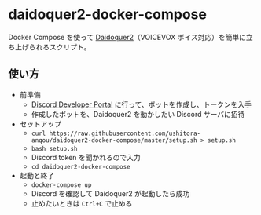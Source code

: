 # daidoquer2-docker-compose

Docker Compose を使って [Daidoquer2](https://github.com/ushitora-anqou/daidoquer2)（VOICEVOX ボイス対応）を簡単に立ち上げられるスクリプト。

## 使い方

- 前準備
  - [Discord Developer Portal](https://discord.com/developers/applications) に行って、ボットを作成し、トークンを入手
  - 作成したボットを、Daidoquer2 を動かしたい Discord サーバに招待
- セットアップ
  - `curl https://raw.githubusercontent.com/ushitora-anqou/daidoquer2-docker-compose/master/setup.sh > setup.sh`
  - `bash setup.sh`
  - Discord token を聞かれるので入力
  - `cd daidoquer2-docker-compose`
- 起動と終了
  - `docker-compose up`
  - Discord を確認して Daidoquer2 が起動したら成功
  - 止めたいときは `Ctrl+C` で止める
